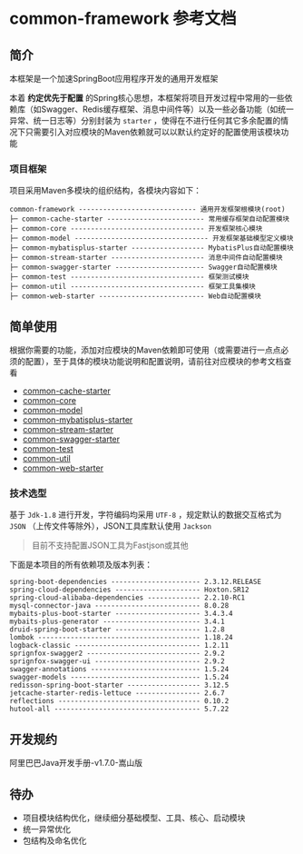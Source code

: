 # common-framework 参考文档

## 简介

本框架是一个加速SpringBoot应用程序开发的通用开发框架

本着 **约定优先于配置** 的Spring核心思想，本框架将项目开发过程中常用的一些依赖库（如Swagger、Redis缓存框架、消息中间件等）以及一些必备功能（如统一异常、统一日志等）分别封装为 `starter`
，使得在不进行任何其它多余配置的情况下只需要引入对应模块的Maven依赖就可以以默认约定好的配置使用该模块功能

### 项目框架

项目采用Maven多模块的组织结构，各模块内容如下：

```text
common-framework ----------------------------- 通用开发框架根模块(root)
├─ common-cache-starter ------------------------ 常用缓存框架自动配置模块
├─ common-core --------------------------------- 开发框架核心模块
├─ common-model --------------------------------- 开发框架基础模型定义模块
├─ common-mybatisplus-starter ------------------ MybatisPlus自动配置模块
├─ common-stream-starter ----------------------- 消息中间件自动配置模块
├─ common-swagger-starter ---------------------- Swagger自动配置模块
├─ common-test --------------------------------- 框架测试模块
├─ common-util --------------------------------- 框架工具集模块
├─ common-web-starter -------------------------- Web自动配置模块
```

## 简单使用

根据你需要的功能，添加对应模块的Maven依赖即可使用（或需要进行一点点必须的配置），至于具体的模块功能说明和配置说明，请前往对应模块的参考文档查看

* [common-cache-starter](./common-cache-starter/README.md)
* [common-core](./common-core/README.md)
* [common-model](./common-model/README.md)
* [common-mybatisplus-starter](./common-mybatisplus-starter/README.md)
* [common-stream-starter](./common-stream-starter/README.md)
* [common-swagger-starter](./common-swagger-starter/README.md)
* [common-test](./common-test/README.md)
* [common-util](./common-util/README.md)
* [common-web-starter](./common-web-starter/README.md)

### 技术选型

基于 `Jdk-1.8` 进行开发，字符编码均采用 `UTF-8` ，规定默认的数据交互格式为 `JSON` （上传文件等除外），JSON工具库默认使用 `Jackson`

> 目前不支持配置JSON工具为Fastjson或其他

下面是本项目的所有依赖项及版本列表：

```text
spring-boot-dependencies ---------------------- 2.3.12.RELEASE
spring-cloud-dependencies --------------------- Hoxton.SR12
spring-cloud-alibaba-dependencies ------------- 2.2.10-RC1
mysql-connector-java -------------------------- 8.0.28
mybaits-plus-boot-starter --------------------- 3.4.3.4
mybaits-plus-generator ------------------------ 3.4.1
druid-spring-boot-starter --------------------- 1.2.8
lombok ---------------------------------------- 1.18.24
logback-classic ------------------------------- 1.2.11
sprignfox-swagger2 ---------------------------- 2.9.2
sprignfox-swagger-ui -------------------------- 2.9.2
swagger-annotations --------------------------- 1.5.24
swagger-models -------------------------------- 1.5.24
redisson-spring-boot-starter ------------------ 3.12.5
jetcache-starter-redis-lettuce ---------------- 2.6.7
reflections ----------------------------------- 0.10.2
hutool-all ------------------------------------ 5.7.22
```

## 开发规约

阿里巴巴Java开发手册-v1.7.0-嵩山版

## 待办

* 项目模块结构优化，继续细分基础模型、工具、核心、启动模块
* 统一异常优化
* 包结构及命名优化